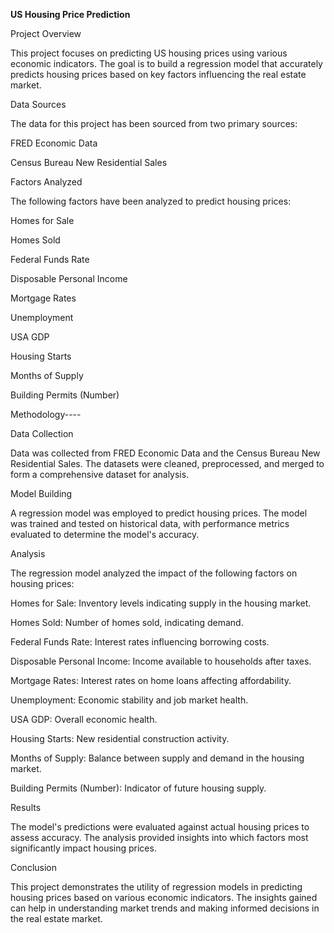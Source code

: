 **US Housing Price Prediction**

Project Overview

This project focuses on predicting US housing prices using various economic indicators. The goal is to build a regression model that accurately predicts housing prices based on key factors influencing the real estate market.

Data Sources

The data for this project has been sourced from two primary sources:

FRED Economic Data

Census Bureau New Residential Sales

Factors Analyzed

The following factors have been analyzed to predict housing prices:

Homes for Sale

Homes Sold

Federal Funds Rate

Disposable Personal Income

Mortgage Rates

Unemployment

USA GDP

Housing Starts

Months of Supply

Building Permits (Number)

Methodology----

Data Collection

Data was collected from FRED Economic Data and the Census Bureau New Residential Sales. The datasets were cleaned, preprocessed, and merged to form a comprehensive dataset for analysis.

Model Building

A regression model was employed to predict housing prices. The model was trained and tested on historical data, with performance metrics evaluated to determine the model's accuracy.

Analysis

The regression model analyzed the impact of the following factors on housing prices:

Homes for Sale: Inventory levels indicating supply in the housing market.

Homes Sold: Number of homes sold, indicating demand.

Federal Funds Rate: Interest rates influencing borrowing costs.

Disposable Personal Income: Income available to households after taxes.

Mortgage Rates: Interest rates on home loans affecting affordability.

Unemployment: Economic stability and job market health.

USA GDP: Overall economic health.

Housing Starts: New residential construction activity.

Months of Supply: Balance between supply and demand in the housing market.

Building Permits (Number): Indicator of future housing supply.

Results

The model's predictions were evaluated against actual housing prices to assess accuracy. The analysis provided insights into which factors most significantly impact housing prices.


Conclusion

This project demonstrates the utility of regression models in predicting housing prices based on various economic indicators. The insights gained can help in understanding market trends and making informed decisions in the real estate market.

